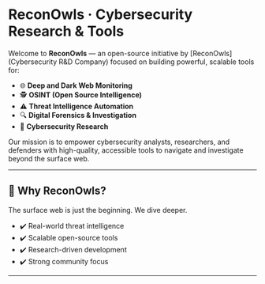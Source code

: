 # ReconOwls · Cybersecurity Research & Tools

Welcome to **ReconOwls** — an open-source initiative by [ReconOwls] (Cybersecurity R&D Company) focused on building powerful, scalable tools for:

- 🌐 **Deep and Dark Web Monitoring**
- 🕵️ **OSINT (Open Source Intelligence)**
- ⚠️ **Threat Intelligence Automation**
- 🔍 **Digital Forensics & Investigation**
- 🔐 **Cybersecurity Research**

Our mission is to empower cybersecurity analysts, researchers, and defenders with high-quality, accessible tools to navigate and investigate beyond the surface web.

---

## 🧠 Why ReconOwls?

The surface web is just the beginning. We dive deeper.

- ✔️ Real-world threat intelligence
- ✔️ Scalable open-source tools
- ✔️ Research-driven development
- ✔️ Strong community focus

---
